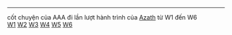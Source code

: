 
---  
cốt chuyện của AAA đi lần lượt hành trình của [Azath](Azath.md) từ W1 đến W6   
[W1](W1.md) [W2](W2.md) [W3](W3.md) [W4](W4.md) [W5](W5.md) [W6](W6.md)  
